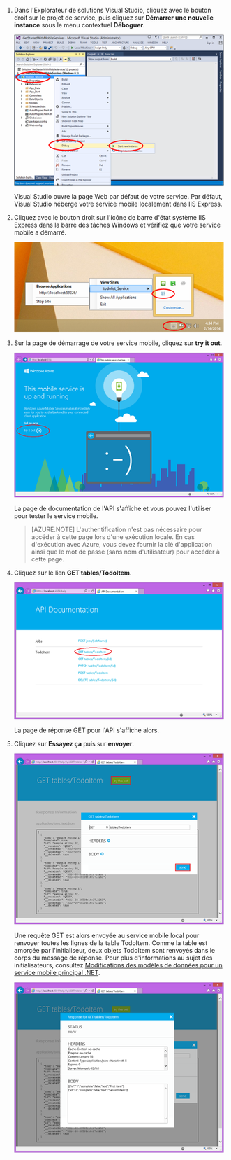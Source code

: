 
1. Dans l'Explorateur de solutions Visual Studio, cliquez avec le bouton droit sur le projet de service, puis cliquez sur **Démarrer une nouvelle instance** sous le menu contextuel **Déboguer**.

    ![start mobile service project locally](./media/mobile-services-dotnet-backend-test-local-service-api-documentation/vs-start-debug-service-project.png)

    Visual Studio ouvre la page Web par défaut de votre service. Par défaut, Visual Studio héberge votre service mobile localement dans IIS Express.

2. Cliquez avec le bouton droit sur l'icône de barre d'état système IIS Express dans la barre des tâches Windows et vérifiez que votre service mobile a démarré.

	 ![verify the mobile service in the taskbar](./media/mobile-services-dotnet-backend-test-local-service-api-documentation/iis-express-tray.png)

3. Sur la page de démarrage de votre service mobile, cliquez sur **try it out**.

    ![mobile service start up page](./media/mobile-services-dotnet-backend-test-local-service-api-documentation/service-welcome-page.png)

    La page de documentation de l'API s'affiche et vous pouvez l'utiliser pour tester le service mobile.

	>[AZURE.NOTE] L'authentification n'est pas nécessaire pour accéder à cette page lors d'une exécution locale. En cas d'exécution avec Azure, vous devez fournir la clé d'application ainsi que le mot de passe (sans nom d'utilisateur) pour accéder à cette page.

4. Cliquez sur le lien **GET tables/TodoItem**.

	![](./media/mobile-services-dotnet-backend-test-local-service-api-documentation/service-api-documentation-page.png)
   	
	La page de réponse GET pour l'API s'affiche alors.

5. Cliquez sur **Essayez ça** puis sur **envoyer**.
 
	![](./media/mobile-services-dotnet-backend-test-local-service-api-documentation/service-try-this-out-get-todoitems.png)

	Une requête GET est alors envoyée au service mobile local pour renvoyer toutes les lignes de la table TodoItem. Comme la table est amorçée par l'initialiseur, deux objets TodoItem sont renvoyés dans le corps du message de réponse. Pour plus d'informations au sujet des initialisateurs, consultez [Modifications des modèles de données pour un service mobile principal .NET](./fr-FR/documentation/articles/mobile-services-dotnet-backend-how-to-use-code-first-migrations/).

	![](./media/mobile-services-dotnet-backend-test-local-service-api-documentation/service-try-this-out-get-response.png)




<!--HONumber=42-->
